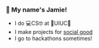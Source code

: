 ### 👋 My name's Jamie! 
- I do 💻CS🤓 at 🔶UIUC🔷
- I make projects for [social good](github.com/hack4impact-uiuc) 
- I go to hackathons sometimes!

<!--
**jamieRollison/jamieRollison** is a ✨ _special_ ✨ repository because its `README.md` (this file) appears on your GitHub profile.

Here are some ideas to get you started:

- 🔭 I’m currently working on ...
- 🌱 I’m currently learning ...
- 👯 I’m looking to collaborate on ...
- 🤔 I’m looking for help with ...
- 💬 Ask me about ...
- 📫 How to reach me: ...
- 😄 Pronouns: ...
- ⚡ Fun fact: ...
-->

